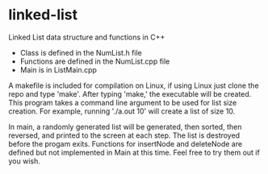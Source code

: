 # linked-list
Linked List data structure and functions in C++

- Class is defined in the NumList.h file
- Functions are defined in the NumList.cpp file
- Main is in ListMain.cpp

A makefile is included for compilation on Linux, if using Linux just clone the repo and type 'make'.
After typing 'make,' the executable will be created. This program takes a command line argument to be used for list size creation.
For example, running './a.out 10' will create a list of size 10.

In main, a randomly generated list will be generated, then sorted, then reversed, and printed to the screen at each step.
The list is destroyed before the progam exits.
Functions for insertNode and deleteNode are defined but not implemented in Main at this time. Feel free to try them out if you wish.
